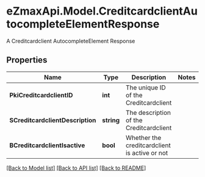 # eZmaxApi.Model.CreditcardclientAutocompleteElementResponse
A Creditcardclient AutocompleteElement Response

## Properties

Name | Type | Description | Notes
------------ | ------------- | ------------- | -------------
**PkiCreditcardclientID** | **int** | The unique ID of the Creditcardclient | 
**SCreditcardclientDescription** | **string** | The description of the Creditcardclient | 
**BCreditcardclientIsactive** | **bool** | Whether the creditcardclient is active or not | 

[[Back to Model list]](../README.md#documentation-for-models) [[Back to API list]](../README.md#documentation-for-api-endpoints) [[Back to README]](../README.md)

